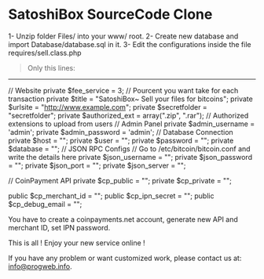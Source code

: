 # SatoshiBox SourceCode Clone

1- Unzip folder Files/ into your www/ root.
2- Create new database and import Database/database.sql in it.
3- Edit the configurations inside the file requires/sell.class.php

> Only this lines:
-------------------
// Website
private $fee_service = 3; // Pourcent you want take for each transaction
private $title = "SatoshiBox~ Sell your files for bitcoins";
private $urlsite = "http://www.example.com";
private $secretfolder = "secretfolder";
private $authorized_ext = array(".zip", ".rar"); // Authorized extensions to upload from users
// Admin Panel
private $admin_username = 'admin';
private $admin_password = 'admin';
// Database Connection
private $host = "";
private $user = "";
private $password = "";
private $database = "";
// JSON RPC Configs
// Go to /etc/bitcoin/bitcoin.conf and write the details here
private $json_username = "";
private $json_password = "";
private $json_port = "";
private $json_server = "";

// CoinPayment API
private $cp_public = "";
private $cp_private = "";

public $cp_merchant_id = "";
public $cp_ipn_secret = "";
public $cp_debug_email = "";

You have to create a coinpayments.net account, generate new API and merchant ID, set IPN password.

This is all ! Enjoy your new service online !

If you have any problem or want customized work, please contact us at: info@progweb.info.

